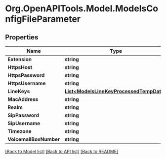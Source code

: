 # Org.OpenAPITools.Model.ModelsConfigFileParameter

## Properties

Name | Type | Description | Notes
------------ | ------------- | ------------- | -------------
**Extension** | **string** |  | [optional] 
**HttpsHost** | **string** |  | [optional] 
**HttpsPassword** | **string** |  | [optional] 
**HttpsUsername** | **string** |  | [optional] 
**LineKeys** | [**List&lt;ModelsLineKeyProcessedTempData&gt;**](ModelsLineKeyProcessedTempData.md) |  | [optional] 
**MacAddress** | **string** |  | [optional] 
**Realm** | **string** |  | [optional] 
**SipPassword** | **string** |  | [optional] 
**SipUsername** | **string** |  | [optional] 
**Timezone** | **string** |  | [optional] 
**VoicemailBoxNumber** | **string** |  | [optional] 

[[Back to Model list]](../README.md#documentation-for-models) [[Back to API list]](../README.md#documentation-for-api-endpoints) [[Back to README]](../README.md)

